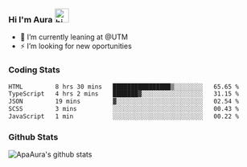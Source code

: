 ### Hi I'm Aura <img src="https://user-images.githubusercontent.com/1303154/88677602-1635ba80-d120-11ea-84d8-d263ba5fc3c0.gif" width="28px" alt="hi">

- 🔭 I’m currently leaning at @UTM
- ⚡ I’m looking for new oportunities


### Coding Stats

<!--START_SECTION:waka-->

```txt
HTML         8 hrs 30 mins   ████████████████▒░░░░░░░░   65.65 %
TypeScript   4 hrs 2 mins    ███████▓░░░░░░░░░░░░░░░░░   31.15 %
JSON         19 mins         ▓░░░░░░░░░░░░░░░░░░░░░░░░   02.54 %
SCSS         3 mins          ░░░░░░░░░░░░░░░░░░░░░░░░░   00.43 %
JavaScript   1 min           ░░░░░░░░░░░░░░░░░░░░░░░░░   00.22 %
```

<!--END_SECTION:waka-->

### Github Stats

![ApaAura's github stats](https://github-readme-stats.vercel.app/api?username=ApaAura&count_private=true&theme=tokyonight&hide=contribs,prs)
